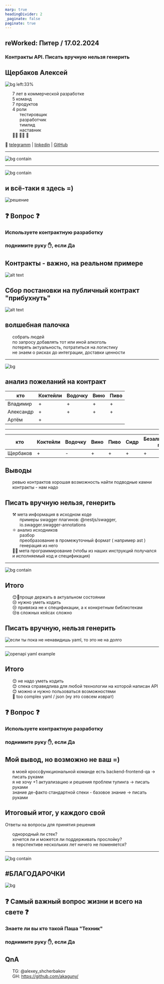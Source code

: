 ```yaml
---
marp: true
headingDivider: 2
_paginate: false
paginate: true
---
```


## reWorked: Питер / 17.02.2024
### Контракты API. Писать вручную нельзя генерить

## Щербаков Алексей
![bg left:33%](assets/ava.png)
* 7 лет в коммерческой разработке
* 5 команд
* 7 продуктов
* 4 роли
    * тестировщик
    * разработчик
    * тимлид
    * наставник
* 🏄‍♂️ 👩‍💻 🍻
<style scoped>ul { list-style: none; }</style>
🙏 [telegramm](https://t.me/alexey_shcherbakov) | [linkedin](https://www.linkedin.com/in/shcherbakov/) | [GitHub](https://github.com/akaguny)

<!-- 

Организаторы решили порофлить над тем, что я тёска с комиком Алексеем Щербаковым.
От туда вся тень на плетень.
Однако кто из вас реально ожидал увидеть комика с докладом про контракты и прочее мракобесие?

> согласен, но чтобы хоть как-то оправдать заход начну с рассказа о том, как я сюда попал
 -->

-----

![bg contain](assets/image.png)

<!-- 
приглашение

На одном из beerjs, самом лучшем drinkup сообществе SPB
Рекламная вставка: BeerJs spb, самые душевные дринкапы СПБ
Меня спрашивали про Rework, мой ответ был что нет денег и времени

И вот, спустя некоторое время Витя, публично аффелированный с Rework пишет и приглашает на Reworked
с бесплатной проходкой.

И тут я преисплолнился, думаю, ага, вот первое приглашенеи в качестве докладчика.
Не просто прошу, присмыкаюсь и доказываю значимость своей темы, а люди сами предлагают

 -->

----

![bg contain](assets/image-1.png)

<!-- 
не всё так просто
Тут внезапно оказалось что райдер со скидками, прочим преждевременнен
Да, я не так хорош как мне казалось.
 -->

## и всё-таки я здесь =)

![решение](assets/image-2.png)

<!-- 

Уж не знаю что на вибросозвонах оргов происходит, но надеюсь решающим оказалась харизма и опыт.
А совсем не тёскость =)
На этой ноте перейду к основной теме доклада.

 -->

## ❓ Вопрос ❓
### Используете контрактную разработку

### поднимите руку ✋, если Да

## Контракты - важно, на реальном примере
![alt text](assets/reWorked-1.jpg)

<!-- 
Мини ликбез почему это я считаю что контракты вообще важны.
В моём примере организаторы reWorked это вендор, реализующий ценность для потребителя.
Потребитель в нашем случае обобщённо это все посетители конференции.
Вендор предоставляет некоторые интерфейсы по реализации наших бизнес-потребностей, в частности:
- покушать
- прибухнуть
- посмотреть кинцо и погорланить 
 -->

## Сбор постановки на публичный контракт "прибухнуть"

![alt text](assets/image-3.png)

## волшебная палочка

* собрать людей
* по запросу добавлять тот или иной алкоголь
* потерять актуальность, потратиться на логистику
* не знаем о рисках до интеграции, доставки ценности

<!-- 
несмотря на все минусы всё-таки волшебная палочка неплоха.

однако есть неочевидные вещи, которые можно обработать, или по крайней мере выявить на этапе описания контракта "прибухнуть"

 -->
----

![bg](assets/image-4.png)

<!-- 
путём несложного анализа выявляем зону риска
Ага, видим зону риска
 -->

## анализ пожеланий на контракт
|кто|Коктейли| Водочку| Вино| Пиво|
|----|----|----|----|----|
|Владимир|+|+|+|+|
|Александр| +|+|+|+|
|Артём |+||||+|

<!-- 
Ага, видим зону риска. Подсказка - за этими ребятами стоит присмотреть.

Предтавленная аналитика предназначена для радостного кеканья, не для продажи
 -->

----

|кто|Коктейли| Водочку| Вино| Пиво|Сидр|Безалкогольное пиво
|----|----|----|----|----|----|----|
|Щербаков|+|-|+|+|+|+|

<!-- 

вообще я бы к этому парню тоже присмотрелся

 -->

## Выводы
* ревью контрактов хорошая возможность найти подводные камни
* контракты - нам надо

## Писать вручную нельзя, генерить

* ⚒ мета информация в исходном коде
  * примеры swagger плагинов: @nestjs/swagger, io.swagger.swagger-annotations
* ⚛ анализ исходников
  * разбор
  * преобразование в промежуточный формат ( например ast )
  * генерация из него
* 🤷‍♂️ мета программирование (чтобы из наших инструкций получался и исполняемый код и спецификация)

----

![bg contain](assets/annotations-hell.jpg)

<!-- 
Я в принципе не люблю аннотации в java т.к. не зная скрытую в них логику ты натыкаешься на магические контексты, их мутацию и сайд эффекты.

Но не об этом речь.

На слайде представлен тривиальный кейс, его можно улучшить скажем вынесением в интерфейс и описанием нотация для swagger только там.

Но в реальной жизни этих самых аннотаций для одного метода будет примерно на экран для одного метода.

Но это не самое неприятное, самое неприятное это отсутствие в большинстве случаев привязки к рантайму, т.е. фактически мы описываем всё руками, но в коде с некоторыми ограничениями.

Перейдём к итогам, где я обобщу преимущества и недостатки использования подобного подхода в рамках обозначенных ранее инструментов.

 -->

## Итого

* 😊🤔проще держать в актуальном состоянии
* 😒 нужно уметь кодить
* 😒 привязка не к спецификации, а к конкретным библиотекам
* 😒в сложных кейсах сложно

## Писать вручную, нельзя генерить

![если ты пока не ненавидишь yaml, то это не на долго](assets/yaml-hate.png)

----

![openapi yaml example](assets/yaml-openapi.png)

<!-- 
вот такое описание api в yaml, при чём описание полноценного endpoint это ещё X3 текста и знания возможностей спецификации
 -->

## Итого
* 😊 не надо уметь кодить
* 😊 спека справедлива для любой технологии на которой написан API
* 😊 можно и нужно пользоваться возможностями
* 🤮 too complex yaml / json (ну это совсем изврат)

## ❓ Вопрос ❓
### Используете контрактную разработку

### поднимите руку ✋, если Да

## Мой вывод, но возможно не ваш =)

* в моей кроссфункциональной команде есть backend-frontend-qa -> писать руками
* я не хочу +1 актуализацию и решения проблем тулинга -> писать руками
* знание де-факто стандартной спеки - базовое знание -> писать руками

## Итоговый итог, у каждого свой

Ответы на вопросы для принятия решения
* однородный ли стек?
* хочется ли и можется ли поддерживать прослойку?
* в перспективе нескольких лет ничего не поменяется?

<!-- 
с контактами до реализации или доставки ценностей лучше чем без них
чтобы сделать выбор нужно ответить себе на ряд вопросов
 -->

---

![bg contain](assets/solution-resolve.jpg)

<!-- 

По итогу свою запятую вы поставите сами =)
 -->

## #БЛАГОДАРОЧКИ
![bg](assets/photo1708110383.jpeg)

<!-- 

Спасибо оргам, что пригласили

Спасибо моей семье, в пятницу вечером вместо совместного припровождения сидел в баре корпел над докладом

Спасибо бару за пик балмера

За нулевую и единственную итерацию прогонов центру обучения Nexign, в частности Кулебякиной Татьяне, ей мы обязаны общей структурой содержательной части доклада.

 -->

## ❓ Самый важный вопрос жизни и всего на свете ❓
### Знаете ли вы кто такой Паша "Техник"

### поднимите руку ✋, если Да

<!-- Ок, теперь я знаю с кем стоит пообщаться а с кем нет -->

## QnA
- TG: @alexey_shcherbakov
- GH: https://github.com/akaguny/